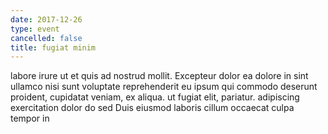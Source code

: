 ```yaml
---
date: 2017-12-26
type: event
cancelled: false
title: fugiat minim
---
```

labore irure ut et quis ad nostrud mollit. Excepteur dolor ea dolore in sint ullamco nisi sunt voluptate reprehenderit eu ipsum qui commodo deserunt proident, cupidatat veniam, ex aliqua. ut fugiat elit, pariatur. adipiscing exercitation dolor do sed Duis eiusmod laboris cillum occaecat culpa tempor in